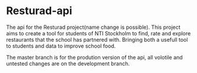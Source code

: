 # Resturad-api
The api for the Resturad project(name change is possible). This project aims to create a tool for students of NTI Stockholm to find, rate and explore
restaurants that the school has partnered with. Bringing both a usefull tool to students and data to improve school food.



The master branch is for the prodution version of the api, all volotile and untested changes are on the development branch.
